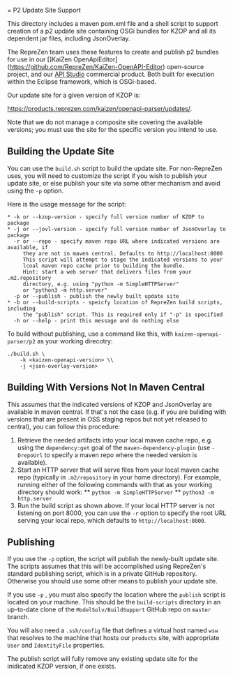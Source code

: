 = P2 Update Site  Support

This directory includes a maven pom.xml file and a shell script to
support creation of a p2 update site containing OSGi bundles for KZOP
and all its dependent jar files, including JsonOverlay.

The RepreZen team uses these features to create and publish p2 bundles
for use in our []KaiZen
OpenApiEditor](https://github.com/RepreZen/KaiZen-OpenAPI-Editor)
open-source project, and our [API Studio](https://www.reprezen.com/)
commercial product. Both built for execution within the Eclipse
framework, which is OSGi-based.

Our update site for a given version of  KZOP is:

https://products.reprezen.com/kaizen/openapi-parser/updates/<version>.

Note that we do not manage a composite site covering the available
versions; you must use the site for the specific version you intend to
use.

## Building the Update Site

You can use the `build.sh` script to build the update site. For
non-RepreZen uses, you will need to customize the script if you wish
to publish your update site, or else publish your site via some other
mechanism and avoid using the `-p` option.

Here is the usage message for the script:

```
* -k or --kzop-version - specify full version number of KZOP to package
* -j or --jovl-version - specify full version number of JsonOverlay to package
  -r or --repo - specify maven repo URL where indicated versions are available, if
     they are not in maven central. Defaults to http://localhost:8000
     This script will attempt to stage the indicated versions to your
     lcoal maven repo cache prior to building the bundle.
     Hint: start a web server that delivers files from your .m2.repository
     directory, e.g. using "python -m SimpleHTTPServer" 
     or "python3 -m http.server"
  -p or --publish - publish the newly built update site
* -b or --build-scripts - speicfy location of RepreZen build scripts, including 
     the "publish" script. This is required only if "-p" is specified
  -h or --help - print this message and do nothing else
```

To build without publishing, use a command like this, with
`kaizen-openapi-parser/p2` as your working direcotry:

```
./build.sh \
    -k <kaizen-openapi-version> \\
    -j <json-overlay-version>
```

## Building With Versions Not In Maven Central

This assumes that the indicated versions of KZOP and JsonOverlay are
available in maven central. If that's not the case (e.g. if you are
buliding with versions that are present in OSS staging repos but not
yet released to central), you can follow this procedure:

1. Retrieve the needed artifacts into your local maven cache repo,
   e.g. using the `dependency:get` goal of the
   `maven-dependency-plugin` (use `-DrepoUrl` to specify a maven repo
   where the needed version is available).
2. Start an HTTP server that will serve files from your local maven
   cache repo (typically in `.m2/repository` in your home
   directory). For example, running either of the following commands
   with that as your working directory should work:
** `python -m SimpleHTTPServer`
** `python3 -m http.server`
3. Run the build script as shown above. If your local HTTP server is
   not listening on port 8000, you can use the `-r` option to  specify
   the root URL serving your local repo, which defaults to
   `http://localhost:8000`.

## Publishing

If you use the `-p` option, the script will publish the newly-built
update site. The scripts assumes that this will be accomplished using
RepreZen's standard publishing script, which is in a private GitHub
repository. Otherwise you should use some other means to publish your
update site.

If you use `-p` , you must also specify the location where the
`publish` script is located on your machine. This should be the
`build-scripts` directory in an up-to-date clone of the
`ModelSolv/BuildSupport` GitHub repo on `master` branch.

You will also need a `.ssh/config` file that defines a virtual host
named `wsw` that resolves to the machine that hosts our `products`
site, with appropriate `User` and `IdentityFile` properties.

The publish script will fully remove any existing update site for the
inidicated KZOP version, if one exists.
